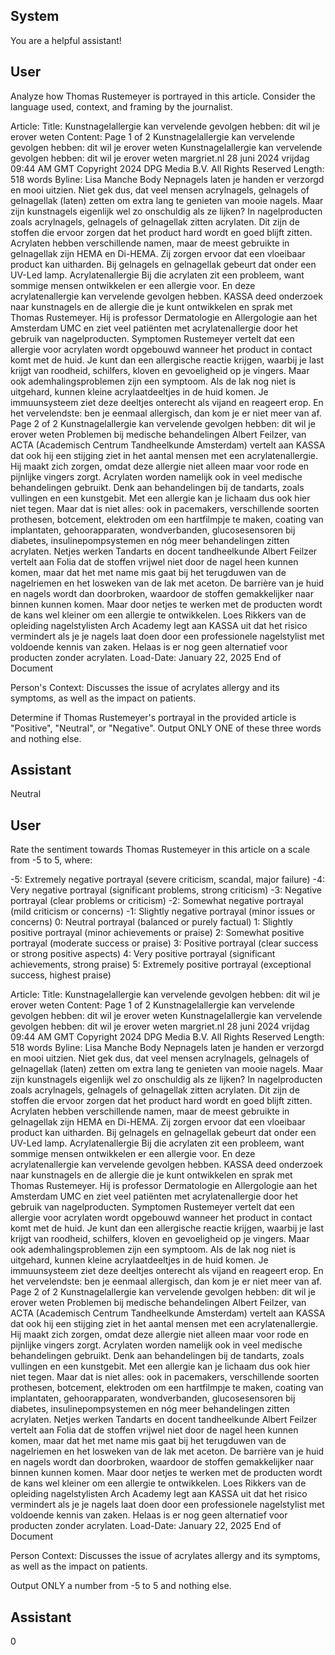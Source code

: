 ## System

You are a helpful assistant!

## User


Analyze how Thomas Rustemeyer is portrayed in this article. Consider the language used, context, and framing by the journalist.

Article:
Title: Kunstnagelallergie kan vervelende gevolgen hebben: dit wil je erover weten
Content: Page 1 of 2
Kunstnagelallergie kan vervelende gevolgen hebben: dit wil je erover weten
Kunstnagelallergie kan vervelende gevolgen hebben: dit wil je erover weten
margriet.nl
28 juni 2024 vrijdag 09:44 AM GMT
Copyright 2024 DPG Media B.V. All Rights Reserved
Length: 518 words
Byline: Lisa Manche
Body
Nepnagels laten je handen er verzorgd en mooi uitzien. Niet gek dus, dat veel mensen acrylnagels, gelnagels of 
gelnagellak (laten) zetten om extra lang te genieten van mooie nagels. Maar zijn kunstnagels eigenlijk wel zo 
onschuldig als ze lijken?
In nagelproducten zoals acrylnagels, gelnagels of gelnagellak zitten acrylaten. Dit zijn de stoffen die ervoor 
zorgen dat het product hard wordt en goed blijft zitten. Acrylaten hebben verschillende namen, maar de meest 
gebruikte in gelnagellak zijn HEMA en Di-HEMA. Zij zorgen ervoor dat een vloeibaar product kan uitharden. Bij 
gelnagels en gelnagellak gebeurt dat onder een UV-Led lamp.
Acrylatenallergie
Bij die acrylaten zit een probleem, want sommige mensen ontwikkelen er een allergie voor. En deze 
acrylatenallergie kan vervelende gevolgen hebben. KASSA deed onderzoek naar kunstnagels en de allergie die 
je kunt ontwikkelen en sprak met Thomas Rustemeyer. Hij is professor Dermatologie en Allergologie aan het 
Amsterdam UMC en ziet veel patiënten met acrylatenallergie door het gebruik van nagelproducten.
Symptomen
Rustemeyer vertelt dat een allergie voor acrylaten wordt opgebouwd wanneer het product in contact komt met de 
huid. Je kunt dan een allergische reactie krijgen, waarbij je last krijgt van roodheid, schilfers, kloven en 
gevoeligheid op je vingers. Maar ook ademhalingsproblemen zijn een symptoom. Als de lak nog niet is uitgehard, 
kunnen kleine acrylaatdeeltjes in de huid komen. Je immuunsysteem ziet deze deeltjes onterecht als vijand en 
reageert erop. En het vervelendste: ben je eenmaal allergisch, dan kom je er niet meer van af.
Page 2 of 2
Kunstnagelallergie kan vervelende gevolgen hebben: dit wil je erover weten
Problemen bij medische behandelingen
Albert Feilzer, van ACTA (Academisch Centrum Tandheelkunde Amsterdam) vertelt aan KASSA dat ook hij een 
stijging ziet in het aantal mensen met een acrylatenallergie. Hij maakt zich zorgen, omdat deze allergie niet alleen 
maar voor rode en pijnlijke vingers zorgt. Acrylaten worden namelijk ook in veel medische behandelingen gebruikt. 
Denk aan behandelingen bij de tandarts, zoals vullingen en een kunstgebit. Met een allergie kan je lichaam dus 
ook hier niet tegen.
Maar dat is niet alles: ook in pacemakers, verschillende soorten prothesen, botcement, elektroden om een 
hartfilmpje te maken, coating van implantaten, gehoorapparaten, wondverbanden, glucosesensoren bij diabetes, 
insulinepompsystemen en nóg meer behandelingen zitten acrylaten.
Netjes werken
Tandarts en docent tandheelkunde Albert Feilzer vertelt aan Folia dat de stoffen vrijwel niet door de nagel heen 
kunnen komen, maar dat het met name mis gaat bij het terugduwen van de nagelriemen en het losweken van de 
lak met aceton. De barrière van je huid en nagels wordt dan doorbroken, waardoor de stoffen gemakkelijker naar 
binnen kunnen komen.
Maar door netjes te werken met de producten wordt de kans wel kleiner om een allergie te ontwikkelen. Loes 
Rikkers van de opleiding nagelstylisten Arch Academy legt aan KASSA uit dat het risico vermindert als je je 
nagels laat doen door een professionele nagelstylist met voldoende kennis van zaken. Helaas is er nog geen 
alternatief voor producten zonder acrylaten.
Load-Date: January 22, 2025
End of Document

Person's Context: Discusses the issue of acrylates allergy and its symptoms, as well as the impact on patients.

Determine if Thomas Rustemeyer's portrayal in the provided article is "Positive", "Neutral", or "Negative".
Output ONLY ONE of these three words and nothing else.


## Assistant

Neutral

## User


Rate the sentiment towards Thomas Rustemeyer in this article on a scale from -5 to 5, where:

-5: Extremely negative portrayal (severe criticism, scandal, major failure)
-4: Very negative portrayal (significant problems, strong criticism)
-3: Negative portrayal (clear problems or criticism)
-2: Somewhat negative portrayal (mild criticism or concerns)
-1: Slightly negative portrayal (minor issues or concerns)
0: Neutral portrayal (balanced or purely factual)
1: Slightly positive portrayal (minor achievements or praise)
2: Somewhat positive portrayal (moderate success or praise)
3: Positive portrayal (clear success or strong positive aspects)
4: Very positive portrayal (significant achievements, strong praise)
5: Extremely positive portrayal (exceptional success, highest praise)

Article:
Title: Kunstnagelallergie kan vervelende gevolgen hebben: dit wil je erover weten
Content: Page 1 of 2
Kunstnagelallergie kan vervelende gevolgen hebben: dit wil je erover weten
Kunstnagelallergie kan vervelende gevolgen hebben: dit wil je erover weten
margriet.nl
28 juni 2024 vrijdag 09:44 AM GMT
Copyright 2024 DPG Media B.V. All Rights Reserved
Length: 518 words
Byline: Lisa Manche
Body
Nepnagels laten je handen er verzorgd en mooi uitzien. Niet gek dus, dat veel mensen acrylnagels, gelnagels of 
gelnagellak (laten) zetten om extra lang te genieten van mooie nagels. Maar zijn kunstnagels eigenlijk wel zo 
onschuldig als ze lijken?
In nagelproducten zoals acrylnagels, gelnagels of gelnagellak zitten acrylaten. Dit zijn de stoffen die ervoor 
zorgen dat het product hard wordt en goed blijft zitten. Acrylaten hebben verschillende namen, maar de meest 
gebruikte in gelnagellak zijn HEMA en Di-HEMA. Zij zorgen ervoor dat een vloeibaar product kan uitharden. Bij 
gelnagels en gelnagellak gebeurt dat onder een UV-Led lamp.
Acrylatenallergie
Bij die acrylaten zit een probleem, want sommige mensen ontwikkelen er een allergie voor. En deze 
acrylatenallergie kan vervelende gevolgen hebben. KASSA deed onderzoek naar kunstnagels en de allergie die 
je kunt ontwikkelen en sprak met Thomas Rustemeyer. Hij is professor Dermatologie en Allergologie aan het 
Amsterdam UMC en ziet veel patiënten met acrylatenallergie door het gebruik van nagelproducten.
Symptomen
Rustemeyer vertelt dat een allergie voor acrylaten wordt opgebouwd wanneer het product in contact komt met de 
huid. Je kunt dan een allergische reactie krijgen, waarbij je last krijgt van roodheid, schilfers, kloven en 
gevoeligheid op je vingers. Maar ook ademhalingsproblemen zijn een symptoom. Als de lak nog niet is uitgehard, 
kunnen kleine acrylaatdeeltjes in de huid komen. Je immuunsysteem ziet deze deeltjes onterecht als vijand en 
reageert erop. En het vervelendste: ben je eenmaal allergisch, dan kom je er niet meer van af.
Page 2 of 2
Kunstnagelallergie kan vervelende gevolgen hebben: dit wil je erover weten
Problemen bij medische behandelingen
Albert Feilzer, van ACTA (Academisch Centrum Tandheelkunde Amsterdam) vertelt aan KASSA dat ook hij een 
stijging ziet in het aantal mensen met een acrylatenallergie. Hij maakt zich zorgen, omdat deze allergie niet alleen 
maar voor rode en pijnlijke vingers zorgt. Acrylaten worden namelijk ook in veel medische behandelingen gebruikt. 
Denk aan behandelingen bij de tandarts, zoals vullingen en een kunstgebit. Met een allergie kan je lichaam dus 
ook hier niet tegen.
Maar dat is niet alles: ook in pacemakers, verschillende soorten prothesen, botcement, elektroden om een 
hartfilmpje te maken, coating van implantaten, gehoorapparaten, wondverbanden, glucosesensoren bij diabetes, 
insulinepompsystemen en nóg meer behandelingen zitten acrylaten.
Netjes werken
Tandarts en docent tandheelkunde Albert Feilzer vertelt aan Folia dat de stoffen vrijwel niet door de nagel heen 
kunnen komen, maar dat het met name mis gaat bij het terugduwen van de nagelriemen en het losweken van de 
lak met aceton. De barrière van je huid en nagels wordt dan doorbroken, waardoor de stoffen gemakkelijker naar 
binnen kunnen komen.
Maar door netjes te werken met de producten wordt de kans wel kleiner om een allergie te ontwikkelen. Loes 
Rikkers van de opleiding nagelstylisten Arch Academy legt aan KASSA uit dat het risico vermindert als je je 
nagels laat doen door een professionele nagelstylist met voldoende kennis van zaken. Helaas is er nog geen 
alternatief voor producten zonder acrylaten.
Load-Date: January 22, 2025
End of Document

Person Context: Discusses the issue of acrylates allergy and its symptoms, as well as the impact on patients.

Output ONLY a number from -5 to 5 and nothing else.


## Assistant

0

